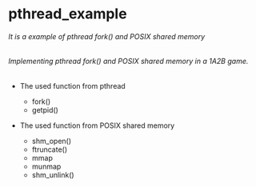 # pthread_example
###### It is a example of pthread fork() and POSIX shared memory
###### Implementing pthread fork() and POSIX shared memory in a 1A2B game.


- The used function from pthread
  - fork()
  - getpid() 
  
- The used function from POSIX shared memory
  - shm_open()
  - ftruncate()
  - mmap
  - munmap
  - shm_unlink()
  
